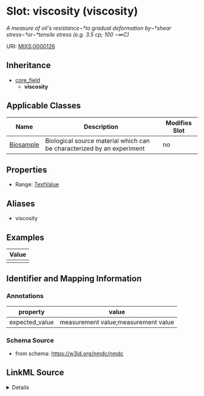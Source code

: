 # Slot: viscosity (viscosity)


_A measure of oil's resistance¬†to gradual deformation by¬†shear stress¬†or¬†tensile stress (e.g. 3.5 cp; 100 ¬∞C)_



URI: [MIXS:0000126](https://w3id.org/mixs/0000126)




## Inheritance

* [core_field](core_field.md)
    * **viscosity**





## Applicable Classes

| Name | Description | Modifies Slot |
| --- | --- | --- |
[Biosample](Biosample.md) | Biological source material which can be characterized by an experiment |  no  |







## Properties

* Range: [TextValue](TextValue.md)



## Aliases


* viscosity




## Examples

| Value |
| --- |
|  |

## Identifier and Mapping Information





### Annotations

| property | value |
| --- | --- |
| expected_value | measurement value;measurement value || preferred_unit | cP at degree Celsius || occurrence | 1 |



### Schema Source


* from schema: https://w3id.org/nmdc/nmdc




## LinkML Source

<details>
```yaml
name: viscosity
annotations:
  expected_value:
    tag: expected_value
    value: measurement value;measurement value
  preferred_unit:
    tag: preferred_unit
    value: cP at degree Celsius
  occurrence:
    tag: occurrence
    value: '1'
description: A measure of oil's resistance¬†to gradual deformation by¬†shear stress¬†or¬†tensile
  stress (e.g. 3.5 cp; 100 ¬∞C)
title: viscosity
examples:
- value: ''
from_schema: https://w3id.org/nmdc/nmdc
aliases:
- viscosity
rank: 1000
is_a: core field
string_serialization: '{float} {unit};{float} {unit}'
slot_uri: MIXS:0000126
multivalued: false
alias: viscosity
domain_of:
- Biosample
range: TextValue

```
</details>
